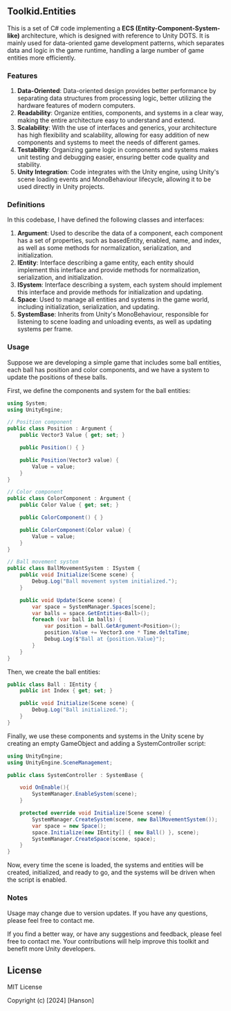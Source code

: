 ## Toolkid.Entities

This is a set of C# code implementing a **ECS (Entity-Component-System-like)** architecture, which is designed with reference to Unity DOTS. It is mainly used for data-oriented game development patterns, which separates data and logic in the game runtime, handling a large number of game entities more efficiently.

### Features
1. **Data-Oriented**: Data-oriented design provides better performance by separating data structures from processing logic, better utilizing the hardware features of modern computers.
2. **Readability**: Organize entities, components, and systems in a clear way, making the entire architecture easy to understand and extend.
3. **Scalability**: With the use of interfaces and generics, your architecture has high flexibility and scalability, allowing for easy addition of new components and systems to meet the needs of different games.
4. **Testability**: Organizing game logic in components and systems makes unit testing and debugging easier, ensuring better code quality and stability.
5. **Unity Integration**: Code integrates with the Unity engine, using Unity's scene loading events and MonoBehaviour lifecycle, allowing it to be used directly in Unity projects.

### Definitions

In this codebase, I have defined the following classes and interfaces:

1. **Argument**: Used to describe the data of a component, each component has a set of properties, such as basedEntity, enabled, name, and index, as well as some methods for normalization, serialization, and initialization.
2. **IEntity**: Interface describing a game entity, each entity should implement this interface and provide methods for normalization, serialization, and initialization.
3. **ISystem**: Interface describing a system, each system should implement this interface and provide methods for initialization and updating.
4. **Space**: Used to manage all entities and systems in the game world, including initialization, serialization, and updating.
5. **SystemBase**: Inherits from Unity's MonoBehaviour, responsible for listening to scene loading and unloading events, as well as updating systems per frame.

### Usage

Suppose we are developing a simple game that includes some ball entities, each ball has position and color components, and we have a system to update the positions of these balls.

First, we define the components and system for the ball entities:

```C#
using System;
using UnityEngine;

// Position component
public class Position : Argument {
    public Vector3 Value { get; set; }

    public Position() { }

    public Position(Vector3 value) {
        Value = value;
    }
}

// Color component
public class ColorComponent : Argument {
    public Color Value { get; set; }

    public ColorComponent() { }

    public ColorComponent(Color value) {
        Value = value;
    }
}

// Ball movement system
public class BallMovementSystem : ISystem {
    public void Initialize(Scene scene) {
        Debug.Log("Ball movement system initialized.");
    }

    public void Update(Scene scene) {
        var space = SystemManager.Spaces[scene];
        var balls = space.GetEntities<Ball>();
        foreach (var ball in balls) {
            var position = ball.GetArgument<Position>();
            position.Value += Vector3.one * Time.deltaTime;
            Debug.Log($"Ball at {position.Value}");
        }
    }
}
```

Then, we create the ball entities:

```C#
public class Ball : IEntity {
    public int Index { get; set; }

    public void Initialize(Scene scene) {
        Debug.Log("Ball initialized.");
    }
}
```

Finally, we use these components and systems in the Unity scene by creating an empty GameObject and adding a SystemController script:

```C#
using UnityEngine;
using UnityEngine.SceneManagement;

public class SystemController : SystemBase {    

    void OnEnable(){
        SystemManager.EnableSystem(scene);
    }

    protected override void Initialize(Scene scene) {        
        SystemManager.CreateSystem(scene, new BallMovementSystem());
        var space = new Space();
        space.Initialize(new IEntity[] { new Ball() }, scene);
        SystemManager.CreateSpace(scene, space);
    }
}
```

Now, every time the scene is loaded, the systems and entities will be created, initialized, and ready to go, and the systems will be driven when the script is enabled.

### Notes
Usage may change due to version updates. If you have any questions, please feel free to contact me.

If you find a better way, or have any suggestions and feedback, please feel free to contact me. Your contributions will help improve this toolkit and benefit more Unity developers.

## License

MIT License

Copyright (c) [2024] [Hanson]
